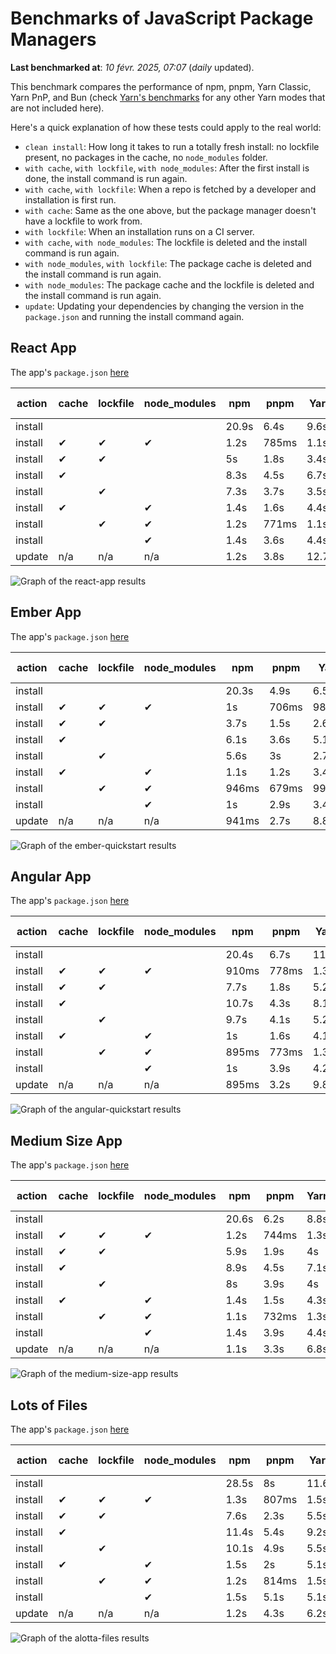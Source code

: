 # Benchmarks of JavaScript Package Managers

**Last benchmarked at**: _10 févr. 2025, 07:07_ (_daily_ updated).

This benchmark compares the performance of npm, pnpm, Yarn Classic, Yarn PnP, and Bun (check [Yarn's benchmarks](https://yarnpkg.com/benchmarks) for any other Yarn modes that are not included here).

Here's a quick explanation of how these tests could apply to the real world:

- `clean install`: How long it takes to run a totally fresh install: no lockfile present, no packages in the cache, no `node_modules` folder.
- `with cache`, `with lockfile`, `with node_modules`: After the first install is done, the install command is run again.
- `with cache`, `with lockfile`: When a repo is fetched by a developer and installation is first run.
- `with cache`: Same as the one above, but the package manager doesn't have a lockfile to work from.
- `with lockfile`: When an installation runs on a CI server.
- `with cache`, `with node_modules`: The lockfile is deleted and the install command is run again.
- `with node_modules`, `with lockfile`: The package cache is deleted and the install command is run again.
- `with node_modules`: The package cache and the lockfile is deleted and the install command is run again.
- `update`: Updating your dependencies by changing the version in the `package.json` and running the install command again.

## React App

The app's `package.json` [here](./fixtures/react-app/package.json)

| action  | cache | lockfile | node_modules| npm | pnpm | Yarn | Yarn PnP | Bun |
| ---     | ---   | ---      | ---         | --- | ---  | ---  | ---      | --- |
| install |       |          |             | 20.9s | 6.4s | 9.6s | 4.5s | 1.3s |
| install | ✔     | ✔        | ✔           | 1.2s | 785ms | 1.1s | n/a | 36ms |
| install | ✔     | ✔        |             | 5s | 1.8s | 3.4s | 962ms | 444ms |
| install | ✔     |          |             | 8.3s | 4.5s | 6.7s | 4.1s | 433ms |
| install |       | ✔        |             | 7.3s | 3.7s | 3.5s | 957ms | 418ms |
| install | ✔     |          | ✔           | 1.4s | 1.6s | 4.4s | n/a | 35ms |
| install |       | ✔        | ✔           | 1.2s | 771ms | 1.1s | n/a | 32ms |
| install |       |          | ✔           | 1.4s | 3.6s | 4.4s | n/a | 32ms |
| update  | n/a | n/a | n/a | 1.2s | 3.8s | 12.7s | 6.2s | 36ms |

<img alt="Graph of the react-app results" src="results/img/react-app.svg" />

## Ember App

The app's `package.json` [here](./fixtures/ember-quickstart/package.json)

| action  | cache | lockfile | node_modules| npm | pnpm | Yarn | Yarn PnP | Bun |
| ---     | ---   | ---      | ---         | --- | ---  | ---  | ---      | --- |
| install |       |          |             | 20.3s | 4.9s | 6.5s | 3.6s | 965ms |
| install | ✔     | ✔        | ✔           | 1s | 706ms | 989ms | n/a | 28ms |
| install | ✔     | ✔        |             | 3.7s | 1.5s | 2.6s | 848ms | 351ms |
| install | ✔     |          |             | 6.1s | 3.6s | 5.1s | 3.2s | 352ms |
| install |       | ✔        |             | 5.6s | 3s | 2.7s | 854ms | 329ms |
| install | ✔     |          | ✔           | 1.1s | 1.2s | 3.4s | n/a | 27ms |
| install |       | ✔        | ✔           | 946ms | 679ms | 994ms | n/a | 25ms |
| install |       |          | ✔           | 1s | 2.9s | 3.4s | n/a | 25ms |
| update  | n/a | n/a | n/a | 941ms | 2.7s | 8.8s | 4.6s | 28ms |

<img alt="Graph of the ember-quickstart results" src="results/img/ember-quickstart.svg" />

## Angular App

The app's `package.json` [here](./fixtures/angular-quickstart/package.json)

| action  | cache | lockfile | node_modules| npm | pnpm | Yarn | Yarn PnP | Bun |
| ---     | ---   | ---      | ---         | --- | ---  | ---  | ---      | --- |
| install |       |          |             | 20.4s | 6.7s | 11.8s | 4.5s | 1.7s |
| install | ✔     | ✔        | ✔           | 910ms | 778ms | 1.3s | n/a | 30ms |
| install | ✔     | ✔        |             | 7.7s | 1.8s | 5.2s | 1.2s | 868ms |
| install | ✔     |          |             | 10.7s | 4.3s | 8.1s | 4s | 841ms |
| install |       | ✔        |             | 9.7s | 4.1s | 5.2s | 1.2s | 842ms |
| install | ✔     |          | ✔           | 1s | 1.6s | 4.1s | n/a | 29ms |
| install |       | ✔        | ✔           | 895ms | 773ms | 1.3s | n/a | 27ms |
| install |       |          | ✔           | 1s | 3.9s | 4.2s | n/a | 27ms |
| update  | n/a | n/a | n/a | 895ms | 3.2s | 9.8s | 4.2s | 34ms |

<img alt="Graph of the angular-quickstart results" src="results/img/angular-quickstart.svg" />

## Medium Size App

The app's `package.json` [here](./fixtures/medium-size-app/package.json)

| action  | cache | lockfile | node_modules| npm | pnpm | Yarn | Yarn PnP | Bun |
| ---     | ---   | ---      | ---         | --- | ---  | ---  | ---      | --- |
| install |       |          |             | 20.6s | 6.2s | 8.8s | 4.6s | 1.5s |
| install | ✔     | ✔        | ✔           | 1.2s | 744ms | 1.3s | n/a | 33ms |
| install | ✔     | ✔        |             | 5.9s | 1.9s | 4s | 1.1s | 481ms |
| install | ✔     |          |             | 8.9s | 4.5s | 7.1s | 4.1s | 470ms |
| install |       | ✔        |             | 8s | 3.9s | 4s | 1.1s | 456ms |
| install | ✔     |          | ✔           | 1.4s | 1.5s | 4.3s | n/a | 32ms |
| install |       | ✔        | ✔           | 1.1s | 732ms | 1.3s | n/a | 30ms |
| install |       |          | ✔           | 1.4s | 3.9s | 4.4s | n/a | 29ms |
| update  | n/a | n/a | n/a | 1.1s | 3.3s | 6.8s | 4.1s | 40ms |

<img alt="Graph of the medium-size-app results" src="results/img/medium-size-app.svg" />

## Lots of Files

The app's `package.json` [here](./fixtures/alotta-files/package.json)

| action  | cache | lockfile | node_modules| npm | pnpm | Yarn | Yarn PnP | Bun |
| ---     | ---   | ---      | ---         | --- | ---  | ---  | ---      | --- |
| install |       |          |             | 28.5s | 8s | 11.6s | 5.5s | 1.8s |
| install | ✔     | ✔        | ✔           | 1.3s | 807ms | 1.5s | n/a | 41ms |
| install | ✔     | ✔        |             | 7.6s | 2.3s | 5.5s | 1.3s | 719ms |
| install | ✔     |          |             | 11.4s | 5.4s | 9.2s | 4.9s | 710ms |
| install |       | ✔        |             | 10.1s | 4.9s | 5.5s | 1.3s | 711ms |
| install | ✔     |          | ✔           | 1.5s | 2s | 5.1s | n/a | 41ms |
| install |       | ✔        | ✔           | 1.2s | 814ms | 1.5s | n/a | 38ms |
| install |       |          | ✔           | 1.5s | 5.1s | 5.1s | n/a | 37ms |
| update  | n/a | n/a | n/a | 1.2s | 4.3s | 6.2s | 4.9s | 88ms |

<img alt="Graph of the alotta-files results" src="results/img/alotta-files.svg" />